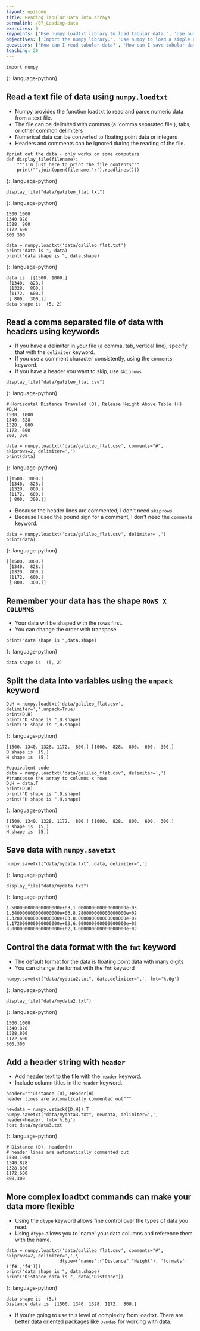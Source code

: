 ```yaml
---
layout: episode
title: Reading Tabular Data into arrays
permalink: /07_Loading-data
exercises: 0
keypoints: ['Use numpy.loadtxt library to load tabular data.', 'Use numpy.savetxt library to save tabular data.', 'Use delimiters to make your text file cleaner.', 'Use comments in your file to describe the contents.']
objectives: ['Import the numpy library.', 'Use numpy to load a simple CSV data set.', 'Get some basic information about a numpy array.']
questions: ['How can I read tabular data?', 'How can I save tabular data?']
teaching: 20
---
```



~~~
import numpy
~~~
{: .language-python}

## Read a text file of data using `numpy.loadtxt`
* Numpy provides the function loadtxt to read and parse numeric data from a text file.
* The file can be delimited with commas (a 'comma separated file'), tabs, or other common delimiters
* Numerical data can be converted to floating point data or integers
* Headers and comments can be ignored during the reading of the file.


~~~
#print out the data - only works on some computers
def display_file(filename):
    """I'm just here to print the file contents"""
    print("".join(open(filename,'r').readlines()))
~~~
{: .language-python}


~~~
display_file("data/galileo_flat.txt")
~~~
{: .language-python}

    1500 1000
    1340 828
    1328. 800   
    1172 600
    800 300


~~~
data = numpy.loadtxt('data/galileo_flat.txt')
print("data is ", data)
print("data shape is ", data.shape)
~~~
{: .language-python}

    data is  [[1500. 1000.]
     [1340.  828.]
     [1328.  800.]
     [1172.  600.]
     [ 800.  300.]]
    data shape is  (5, 2)

## Read a comma separated file of data with headers using keywords
* If you have a delimiter in your file (a comma, tab, vertical line), specify that with the `delimiter` keyword.
* If you use a comment character consistently, using the `comments` keyword.
* If you have a header you want to skip, use `skiprows`



~~~
display_file("data/galileo_flat.csv")
~~~
{: .language-python}

    # Horizontal Distance Traveled (D), Release Height Above Table (H)
    #D,H
    1500, 1000
    1340, 828
    1328., 800   
    1172, 600
    800, 300


~~~
data = numpy.loadtxt('data/galileo_flat.csv', comments="#", skiprows=2, delimiter=',')
print(data)
~~~
{: .language-python}

    [[1500. 1000.]
     [1340.  828.]
     [1328.  800.]
     [1172.  600.]
     [ 800.  300.]]

* Because the header lines are commented, I don't need `skiprows`.
* Because I used the pound sign for a comment, I don't need the `comments` keyword.


~~~
data = numpy.loadtxt('data/galileo_flat.csv', delimiter=',')
print(data)
~~~
{: .language-python}

    [[1500. 1000.]
     [1340.  828.]
     [1328.  800.]
     [1172.  600.]
     [ 800.  300.]]

## Remember your data has the shape `ROWS X COLUMNS`
*   Your data will be shaped with the rows first.
*   You can change the order with transpose



~~~
print("data shape is ",data.shape)
~~~
{: .language-python}

    data shape is  (5, 2)

## Split the data into variables using the `unpack` keyword


~~~
D,H = numpy.loadtxt('data/galileo_flat.csv', delimiter=',',unpack=True)
print(D,H)
print("D shape is ",D.shape)
print("H shape is ",H.shape)
~~~
{: .language-python}

    [1500. 1340. 1328. 1172.  800.] [1000.  828.  800.  600.  300.]
    D shape is  (5,)
    H shape is  (5,)


~~~
#equivalent code
data = numpy.loadtxt('data/galileo_flat.csv', delimiter=',')
#transpose the array to columns x rows
D,H = data.T
print(D,H)
print("D shape is ",D.shape)
print("H shape is ",H.shape)
~~~
{: .language-python}

    [1500. 1340. 1328. 1172.  800.] [1000.  828.  800.  600.  300.]
    D shape is  (5,)
    H shape is  (5,)

## Save data with `numpy.savetxt`


~~~
numpy.savetxt("data/mydata.txt", data, delimiter=',')
~~~
{: .language-python}


~~~
display_file("data/mydata.txt")
~~~
{: .language-python}

    1.500000000000000000e+03,1.000000000000000000e+03
    1.340000000000000000e+03,8.280000000000000000e+02
    1.328000000000000000e+03,8.000000000000000000e+02
    1.172000000000000000e+03,6.000000000000000000e+02
    8.000000000000000000e+02,3.000000000000000000e+02


## Control the data format with the `fmt` keyword
* The default format for the data is floating point data with many digits
* You can change the format with the `fmt` keyword


~~~
numpy.savetxt("data/mydata2.txt", data,delimiter=',', fmt='%.6g')
~~~
{: .language-python}


~~~
display_file("data/mydata2.txt")
~~~
{: .language-python}

    1500,1000
    1340,828
    1328,800
    1172,600
    800,300


## Add a header string with `header`
* Add header text to the file with the `header` keyword.
* Include column titles in the `header` keyword.


~~~
header="""Distance (D), Header(H)
header lines are automatically commented out"""

newdata = numpy.vstack([D,H]).T
numpy.savetxt("data/mydata3.txt", newdata, delimiter=',', header=header, fmt='%.6g')
!cat data/mydata3.txt
~~~
{: .language-python}

    # Distance (D), Header(H)
    # header lines are automatically commented out
    1500,1000
    1340,828
    1328,800
    1172,600
    800,300

## More complex loadtxt commands can make your data more flexible
* Using the `dtype` keyword allows fine control over the types of data you read.
* Using `dtype` allows you to 'name' your data columns and reference them with the name.


~~~
data = numpy.loadtxt('data/galileo_flat.csv', comments="#", skiprows=2, delimiter=',',\
                    dtype={'names':("Distance","Height"), 'formats':('f4','f4')})
print("data shape is ", data.shape)
print("Distance data is ", data["Distance"])
~~~
{: .language-python}

    data shape is  (5,)
    Distance data is  [1500. 1340. 1328. 1172.  800.]

* If you're going to use this level of complexity from loadtxt. There are better data oriented packages like `pandas` for working with data.
